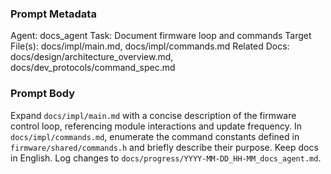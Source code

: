 ### Prompt Metadata
Agent: docs_agent
Task: Document firmware loop and commands
Target File(s): docs/impl/main.md, docs/impl/commands.md
Related Docs: docs/design/architecture_overview.md, docs/dev_protocols/command_spec.md

### Prompt Body
Expand `docs/impl/main.md` with a concise description of the firmware control loop, referencing module interactions and update frequency. In `docs/impl/commands.md`, enumerate the command constants defined in `firmware/shared/commands.h` and briefly describe their purpose. Keep docs in English. Log changes to `docs/progress/YYYY-MM-DD_HH-MM_docs_agent.md`.

